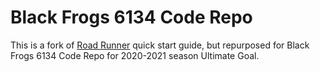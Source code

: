 # Black Frogs 6134 Code Repo

This is a fork of [Road Runner](https://github.com/acmerobotics/road-runner) quick start guide, but repurposed for Black Frogs 6134 Code Repo for 2020-2021 season Ultimate Goal.

